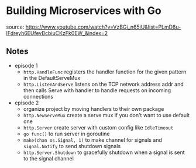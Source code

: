 # Building Microservices with Go

source: https://www.youtube.com/watch?v=VzBGi_n65iU&list=PLmD8u-IFdreyh6EUfevBcbiuCKzFk0EW_&index=2

## Notes

- episode 1
    - `http.HandleFunc` registers the handler function for the given pattern in the DefaultServeMux
    - `http.ListenAndServe` listens on the TCP network address addr and then calls Serve with handler to handle requests on incoming connections
- episode 2
    - organize project by moving handlers to their own package
    - `http.NewServeMux` create a  serve mux if you don't want to use default one
    - `http.Server` create server with custom config like `IdleTimeout`
    - `go func()` to run server in goroutine
    - `make(chan os.Signal, 1)` to make channel for signals and `signal.Notify` to send shutdown signals
    - `http.Server.Shutdown` to gracefully shutdown when a signal is sent to the signal channel
